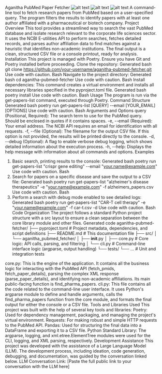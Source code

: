 Aganitha PubMed Paper Fetcher
![alt text](https://img.shields.io/pypi/v/aganitha-pubmed-fetcher)
![alt text](https://img.shields.io/pypi/pyversions/aganitha-pubmed-fetcher)
![alt text](https://img.shields.io/badge/license-MIT-blue.svg)
A command-line tool to fetch research papers from PubMed based on a user-specified query. The program filters the results to identify papers with at least one author affiliated with a pharmaceutical or biotech company.
Project Overview
This tool provides a streamlined way to search the vast PubMed database and isolate research relevant to the corporate life sciences sector. It uses the NCBI E-utilities API to perform searches, fetches detailed records, and parses author affiliation data to find matches against a heuristic that identifies non-academic institutions.
The final output is a clean, structured CSV file or a console printout, ready for analysis.
Installation
This project is managed with Poetry. Ensure you have Git and Poetry installed before proceeding.
Clone the repository:
Generated bash
git clone https://github.com/your-username/aganitha-pubmed-fetcher.git
Use code with caution.
Bash
Navigate to the project directory:
Generated bash
cd aganitha-pubmed-fetcher
Use code with caution.
Bash
Install dependencies:
This command creates a virtual environment and installs all necessary libraries specified in the pyproject.toml file.
Generated bash
poetry install
Use code with caution.
Bash
Usage
The program is run via the get-papers-list command, executed through Poetry.
Command Structure
Generated bash
poetry run get-papers-list [QUERY] --email [YOUR_EMAIL] [OPTIONS]
Use code with caution.
Bash
Arguments and Options
query (Positional, Required): The search term to use for the PubMed query. Should be enclosed in quotes if it contains spaces.
-e, --email (Required): Your email address. The NCBI API requires an email for identification with all requests.
-f, --file (Optional): The filename for the output CSV file. If this option is not provided, the results will be printed directly to the console.
-d, --debug (Optional): A flag to enable verbose debug logging, which shows detailed information about the execution process.
-h, --help: Displays the help message with information about all commands and options.
Examples
1. Basic search, printing results to the console:
Generated bash
poetry run get-papers-list "crispr gene editing" --email "your.name@example.com"
Use code with caution.
Bash
2. Search for papers on a specific disease and save the output to a CSV file:
Generated bash
poetry run get-papers-list "alzheimer's disease therapeutics" -e "your.name@example.com" -f alzheimers_papers.csv
Use code with caution.
Bash
3. Perform a search with debug mode enabled to see detailed logs:
Generated bash
poetry run get-papers-list "CAR-T cell therapy" -e "your.name@example.com" -f car-t.csv -d
Use code with caution.
Bash
Code Organization
The project follows a standard Python project structure with a src layout to ensure a clean separation between the core library module and other files.
Generated code
aganitha-pubmed-fetcher/
├── pyproject.toml          # Project metadata, dependencies, and script definitions
├── README.md               # This documentation file
├── src/
│   └── aganitha_pubmed_fetcher/
│       ├── __init__.py
│       ├── core.py         # Core logic: API calls, parsing, and filtering
│       └── cli.py          # Command-line interface logic (argparse, output handling)
└── tests/
    └── ...                 # Unit and integration tests


core.py: This is the engine of the application. It contains all the business logic for interacting with the PubMed API (fetch_pmids, fetch_paper_details), parsing the complex XML response (parse_paper_details), and identifying non-academic affiliations. Its main public-facing function is find_pharma_papers.
cli.py: This file contains all the code related to the command-line user interface. It uses Python's argparse module to define and handle arguments, calls the find_pharma_papers function from the core module, and formats the final output for either the console or a CSV file.
Tools and Libraries Used
This project was built with the help of several key tools and libraries:
Poetry: Used for dependency management, packaging, and managing the project's virtual environment.
Requests: For making robust and simple HTTP requests to the PubMed API.
Pandas: Used for structuring the final data into a DataFrame and exporting it to a CSV file.
Python Standard Library: The argparse, logging, and xml.etree.ElementTree modules were used for the CLI, logging, and XML parsing, respectively.
Development Assistance
This project was developed with the assistance of a Large Language Model (LLM). The development process, including ideation, code generation, debugging, and documentation, was guided by the conversation linked below.
LLM Conversation Link: [Paste the full public link to your conversation with the LLM here]
